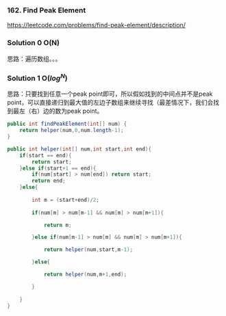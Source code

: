 ### 162. Find Peak Element

https://leetcode.com/problems/find-peak-element/description/



### Solution 0  O(N)

思路：遍历数组。。。



### Solution 1   O($log^N$)

思路：只要找到任意一个peak point即可，所以假如找到的中间点并不是peak point，可以直接递归到最大值的左边子数组来继续寻找（最差情况下，我们会找到最左（右）边的数为peak point。

```Java
public int findPeakElement(int[] num) {    
    return helper(num,0,num.length-1);
}

public int helper(int[] num,int start,int end){
    if(start == end){
        return start;
    }else if(start+1 == end){
        if(num[start] > num[end]) return start;
        return end;
    }else{
        
        int m = (start+end)/2;
        
        if(num[m] > num[m-1] && num[m] > num[m+1]){

            return m;

        }else if(num[m-1] > num[m] && num[m] > num[m+1]){

            return helper(num,start,m-1);

        }else{

            return helper(num,m+1,end);

        }
        
    }
}
```

